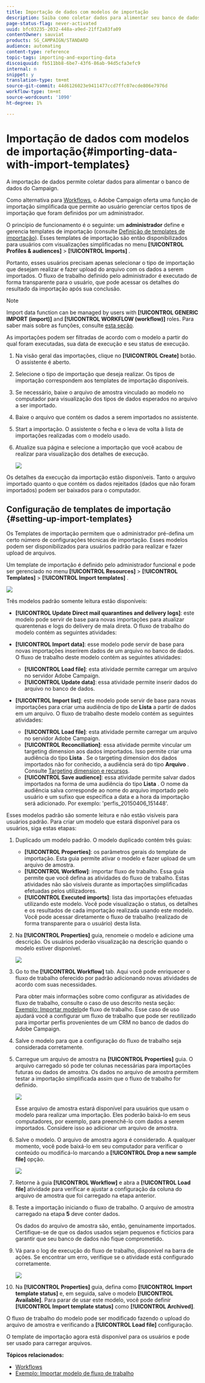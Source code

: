 ```yaml
---
title: Importação de dados com modelos de importação
description: Saiba como coletar dados para alimentar seu banco de dados de Campanhas.
page-status-flag: never-activated
uuid: bfc03235-2032-448a-a9ed-21ff2a83fa09
contentOwner: sauviat
products: SG_CAMPAIGN/STANDARD
audience: automating
content-type: reference
topic-tags: importing-and-exporting-data
discoiquuid: fb511bb8-6be7-43f6-86ab-94d5cfa3efc9
internal: n
snippet: y
translation-type: tm+mt
source-git-commit: 44d6126023e9411477ccd7ffc07ecde806e7976d
workflow-type: tm+mt
source-wordcount: '1090'
ht-degree: 1%

---
```



# Importação de dados com modelos de importação{#importing-data-with-import-templates}

A importação de dados permite coletar dados para alimentar o banco de dados do Campaign.

Como alternativa para [Workflows](../../automating/using/get-started-workflows.md), o Adobe Campaign oferta uma função de importação simplificada que permite ao usuário gerenciar certos tipos de importação que foram definidos por um administrador.

O princípio de funcionamento é o seguinte: um **administrador** define e gerencia templates de importação (consulte [Definição de templates de importação](../../automating/using/importing-data-with-import-templates.md#setting-up-import-templates)). Esses templates de importação são então disponibilizados para usuários com visualizações simplificadas no menu **[!UICONTROL Profiles & audiences]** > **[!UICONTROL Imports]** .

Portanto, esses usuários precisam apenas selecionar o tipo de importação que desejam realizar e fazer upload do arquivo com os dados a serem importados. O fluxo de trabalho definido pelo administrador é executado de forma transparente para o usuário, que pode acessar os detalhes do resultado da importação após sua conclusão.

>[!NOTE]
>
>Import data function can be managed by users with **[!UICONTROL GENERIC IMPORT (import)]** and **[!UICONTROL WORKFLOW (workflow)]** roles. Para saber mais sobre as funções, consulte [esta seção](../../administration/using/list-of-roles.md).

As importações podem ser filtradas de acordo com o modelo a partir do qual foram executadas, sua data de execução e seu status de execução.

1. Na visão geral das importações, clique no **[!UICONTROL Create]** botão. O assistente é aberto.
1. Selecione o tipo de importação que deseja realizar. Os tipos de importação correspondem aos templates de importação disponíveis.
1. Se necessário, baixe o arquivo de amostra vinculado ao modelo no computador para visualização dos tipos de dados esperados no arquivo a ser importado.
1. Baixe o arquivo que contém os dados a serem importados no assistente.
1. Start a importação. O assistente o fecha e o leva de volta à lista de importações realizadas com o modelo usado.
1. Atualize sua página e selecione a importação que você acabou de realizar para visualização dos detalhes de execução.

   ![](assets/simplified_import1.png)

Os detalhes da execução da importação estão disponíveis. Tanto o arquivo importado quanto o que contém os dados rejeitados (dados que não foram importados) podem ser baixados para o computador.

## Configuração de templates de importação {#setting-up-import-templates}

Os Templates de importação permitem que o administrador pré-defina um certo número de configurações técnicas de importação. Esses modelos podem ser disponibilizados para usuários padrão para realizar e fazer upload de arquivos.

Um template de importação é definido pelo administrador funcional e pode ser gerenciado no menu **[!UICONTROL Resources]** > **[!UICONTROL Templates]** > **[!UICONTROL Import templates]** .

![](assets/import_template_list.png)

Três modelos padrão somente leitura estão disponíveis:

* **[!UICONTROL Update Direct mail quarantines and delivery logs]**: este modelo pode servir de base para novas importações para atualizar quarentenas e logs do delivery de mala direta. O fluxo de trabalho do modelo contém as seguintes atividades:
* **[!UICONTROL Import data]**: esse modelo pode servir de base para novas importações inserirem dados de um arquivo no banco de dados. O fluxo de trabalho deste modelo contém as seguintes atividades:

   * **[!UICONTROL Load file]**: esta atividade permite carregar um arquivo no servidor Adobe Campaign.
   * **[!UICONTROL Update data]**: essa atividade permite inserir dados do arquivo no banco de dados.

* **[!UICONTROL Import list]**: este modelo pode servir de base para novas importações para criar uma audiência de tipo de **Lista** a partir de dados em um arquivo. O fluxo de trabalho deste modelo contém as seguintes atividades:

   * **[!UICONTROL Load file]**: esta atividade permite carregar um arquivo no servidor Adobe Campaign.
   * **[!UICONTROL Reconciliation]**: essa atividade permite vincular um targeting dimension aos dados importados. Isso permite criar uma audiência do tipo **Lista** . Se o targeting dimension dos dados importados não for conhecido, a audiência será do tipo **Arquivo** . Consulte [Targeting dimension e recursos](../../automating/using/query.md#targeting-dimensions-and-resources).
   * **[!UICONTROL Save audience]**: essa atividade permite salvar dados importados na forma de uma audiência do tipo **Lista** . O nome da audiência salva corresponde ao nome do arquivo importado pelo usuário e um sufixo que especifica a data e a hora da importação será adicionado. Por exemplo: &#39;perfis_20150406_151448&#39;.

Esses modelos padrão são somente leitura e não estão visíveis para usuários padrão. Para criar um modelo que estará disponível para os usuários, siga estas etapas:

1. Duplicado um modelo padrão. O modelo duplicado contém três guias:

   * **[!UICONTROL Properties]**: os parâmetros gerais do template de importação. Esta guia permite ativar o modelo e fazer upload de um arquivo de amostra.
   * **[!UICONTROL Workflow]**: importar fluxo de trabalho. Essa guia permite que você defina as atividades do fluxo de trabalho. Estas atividades não são visíveis durante as importações simplificadas efetuadas pelos utilizadores.
   * **[!UICONTROL Executed imports]**: lista das importações efetuadas utilizando este modelo. Você pode visualização o status, os detalhes e os resultados de cada importação realizada usando este modelo. Você pode acessar diretamente o fluxo de trabalho (realizado de forma transparente para o usuário) desta lista.

1. Na **[!UICONTROL Properties]** guia, renomeie o modelo e adicione uma descrição. Os usuários poderão visualização na descrição quando o modelo estiver disponível.

   ![](assets/simplified_import_model1.png)

1. Go to the **[!UICONTROL Workflow]** tab. Aqui você pode enriquecer o fluxo de trabalho oferecido por padrão adicionando novas atividades de acordo com suas necessidades.

   Para obter mais informações sobre como configurar as atividades de fluxo de trabalho, consulte o caso de uso descrito nesta seção: [Exemplo: Importar modelo](../../automating/using/creating-import-workflow-templates.md)de fluxo de trabalho. Esse caso de uso ajudará você a configurar um fluxo de trabalho que pode ser reutilizado para importar perfis provenientes de um CRM no banco de dados do Adobe Campaign.

1. Salve o modelo para que a configuração do fluxo de trabalho seja considerada corretamente.
1. Carregue um arquivo de amostra na **[!UICONTROL Properties]** guia. O arquivo carregado só pode ter colunas necessárias para importações futuras ou dados de amostra. Os dados no arquivo de amostra permitem testar a importação simplificada assim que o fluxo de trabalho for definido.

   ![](assets/import_template_sample.png)

   Esse arquivo de amostra estará disponível para usuários que usam o modelo para realizar uma importação. Eles poderão baixá-lo em seus computadores, por exemplo, para preenchê-lo com dados a serem importados. Considere isso ao adicionar um arquivo de amostra.

1. Salve o modelo. O arquivo de amostra agora é considerado. A qualquer momento, você pode baixá-lo em seu computador para verificar o conteúdo ou modificá-lo marcando a **[!UICONTROL Drop a new sample file]** opção.

   ![](assets/simplified_import_model2.png)

1. Retorne à guia **[!UICONTROL Workflow]** e abra a **[!UICONTROL Load file]** atividade para verificar e ajustar a configuração da coluna do arquivo de amostra que foi carregado na etapa anterior.
1. Teste a importação iniciando o fluxo de trabalho. O arquivo de amostra carregado na etapa **5** deve conter dados.

   Os dados do arquivo de amostra são, então, genuinamente importados. Certifique-se de que os dados usados sejam pequenos e fictícios para garantir que seu banco de dados não fique comprometido.

1. Vá para o log de execução do fluxo de trabalho, disponível na barra de ações. Se encontrar um erro, verifique se o atividade está configurado corretamente.

   ![](assets/simplified_import_model3.png)

1. Na **[!UICONTROL Properties]** guia, defina como **[!UICONTROL Import template status]** e, em seguida, salve o modelo **[!UICONTROL Available]**. Para parar de usar este modelo, você pode definir **[!UICONTROL Import template status]** como **[!UICONTROL Archived]**.

O fluxo de trabalho do modelo pode ser modificado fazendo o upload do arquivo de amostra e verificando a **[!UICONTROL Load file]** configuração.

O template de importação agora está disponível para os usuários e pode ser usado para carregar arquivos.

**Tópicos relacionados:**

* [Workflows](../../automating/using/get-started-workflows.md)
* [Exemplo: Importar modelo de fluxo de trabalho](../../automating/using/creating-import-workflow-templates.md)
